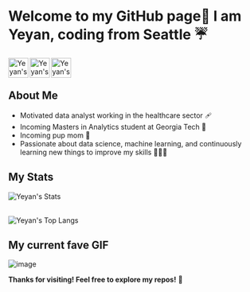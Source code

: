 # Welcome to my GitHub page👋 I am Yeyan, coding from Seattle ☔

  <a href="https://www.linkedin.com/in/yeyan-wang/">
    <img align="left" alt="Yeyan's Linkedin" width="40px" 
  src="https://img.icons8.com/fluency/48/linkedin.png" />
  </a>

  <a href="https://public.tableau.com/app/profile/yeyan.wang4564">
    <img align="left" alt="Yeyan's Tableau" width="40px"
  src="https://img.icons8.com/color/48/tableau-software.png">
  </a>

  <a href="CV/Resume.pdf">
    <img align="left" alt="Yeyan's CV" width="40px" 
  src="https://img.icons8.com/external-flaticons-lineal-color-flat-icons/64/000000/external-resume-job-search-flaticons-lineal-color-flat-icons.png" />
  </a>    
 
<br><br>



## About Me
- Motivated data analyst working in the healthcare sector 🩹
- Incoming Masters in Analytics student at Georgia Tech 🐝
- Incoming pup mom 🐶
- Passionate about data science, machine learning, and continuously learning new things to improve my skills 👩‍💻👐

## My Stats

  ![Yeyan's Stats](https://github-readme-stats.vercel.app/api?username=yeyanwang) <br> <br>
       
  ![Yeyan's Top Langs](https://github-readme-stats.vercel.app/api/top-langs/?username=yeyanwang&layout=compact)
  
## My current fave GIF

  ![image](https://media.giphy.com/media/cFkiFMDg3iFoI/giphy.gif)
 

**Thanks for visiting! Feel free to explore my repos!** 🤗
